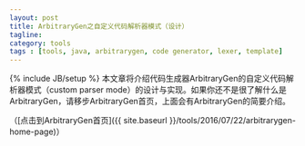 ```yaml
---
layout: post
title: ArbitraryGen之自定义代码解析器模式（设计）
tagline:
category: tools
tags : [tools, java, arbitrarygen, code generator, lexer, template]
---
```

{% include JB/setup %}
本文章将介绍代码生成器ArbitraryGen的自定义代码解析器模式（custom parser mode）的设计与实现。如果你还不是很了解什么是ArbitraryGen，请移步ArbitraryGen首页，上面会有ArbitraryGen的简要介绍。

（[点击到ArbitraryGen首页]({{ site.baseurl }}/tools/2016/07/22/arbitrarygen-home-page)）
